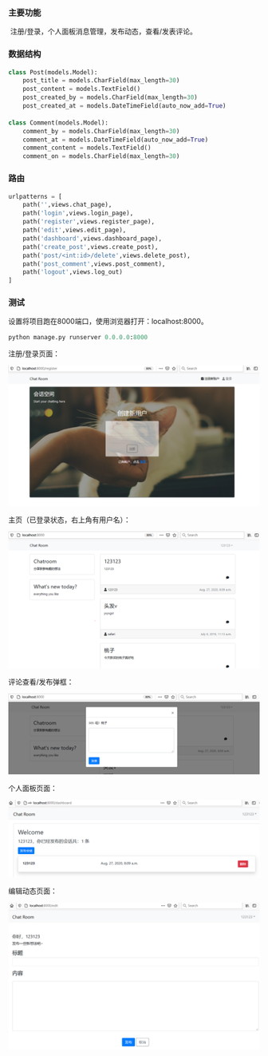 

### 主要功能

​	注册/登录，个人面板消息管理，发布动态，查看/发表评论。

### 数据结构

```python
class Post(models.Model):
    post_title = models.CharField(max_length=30)
    post_content = models.TextField()
    post_created_by = models.CharField(max_length=30)
    post_created_at = models.DateTimeField(auto_now_add=True)

class Comment(models.Model):
    comment_by = models.CharField(max_length=30)
    comment_at = models.DateTimeField(auto_now_add=True)
    comment_content = models.TextField()
    comment_on = models.CharField(max_length=30)
```

### 路由

```python
urlpatterns = [
    path('',views.chat_page),
    path('login',views.login_page),
    path('register',views.register_page),
    path('edit',views.edit_page),
    path('dashboard',views.dashboard_page),
    path('create_post',views.create_post),
    path('post/<int:id>/delete',views.delete_post),
    path('post_comment',views.post_comment),
    path('logout',views.log_out)
]
```

### 测试

设置将项目跑在8000端口，使用浏览器打开：localhost:8000。

```python
python manage.py runserver 0.0.0.0:8000
```

注册/登录页面：

![image-20200827162459720](./imgs/image-20200827162459720.png)

主页（已登录状态，右上角有用户名）：

![image-20200827162538283](./imgs/image-20200827162538283.png)

评论查看/发布弹框：

![image-20200827162633744](./imgs/image-20200827162633744.png)

个人面板页面：

![image-20200827162715770](./imgs/image-20200827162715770.png)

编辑动态页面：

![image-20200827162741502](./imgs/image-20200827162741502.png)

